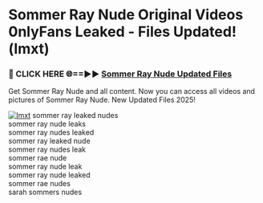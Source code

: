# Sommer Ray Nude Original Videos 0nlyFans Leaked - Files Updated! (lmxt)

<h3>🔴 CLICK HERE 🌐==►► <a href="https://tinyurl.com/52m3yx9h" rel="nofollow">Sommer Ray Nude Updated Files</a></h3>

Get Sommer Ray Nude and all content. Now you can access all videos and pictures of Sommer Ray Nude. New Updated Files 2025!

[![lmxt](https://i.imgur.com/TnHtlc8.gif)](https://tinyurl.com/52m3yx9h)
sommer ray leaked nudes<br>
sommer ray nude leaks<br>
sommer ray nudes leaked<br>
sommer ray leaked nude<br>
sommer ray nudes leak<br>
sommer rae nude<br>
sommer ray nude leak<br>
sommer ray nude leaked<br>
sommer rae nudes<br>
sarah sommers nudes